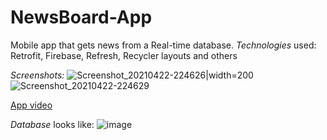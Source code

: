 # NewsBoard-App
Mobile app that gets news from a Real-time database.  *Technologies* used: Retrofit, Firebase, Refresh, Recycler layouts and others

*Screenshots:*
![Screenshot_20210422-224626](https://user-images.githubusercontent.com/77053754/115776613-fbe1f200-a3bc-11eb-8240-42ba2bee200b.png)|width=200
![Screenshot_20210422-224629](https://user-images.githubusercontent.com/77053754/115776617-fe444c00-a3bc-11eb-89b7-d77cd2fcd984.png)

[App video](https://photos.app.goo.gl/YqsE1fxToE8FhirW8)

*Database* looks like:
![image](https://user-images.githubusercontent.com/77053754/115774345-21b9c780-a3ba-11eb-9117-5154cb1c3ca2.png)
